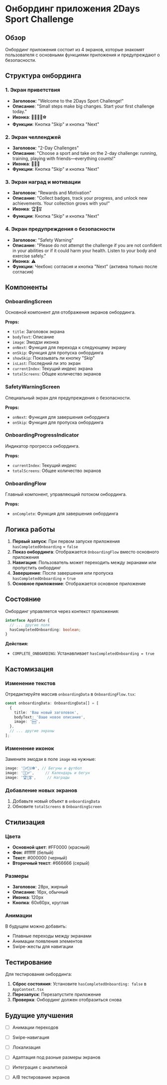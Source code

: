 # Онбординг приложения 2Days Sport Challenge

## Обзор

Онбординг приложения состоит из 4 экранов, которые знакомят пользователя с основными функциями приложения и предупреждают о безопасности.

## Структура онбординга

### 1. Экран приветствия
- **Заголовок**: "Welcome to the 2Days Sport Challenge!"
- **Описание**: "Small steps make big changes. Start your first challenge today."
- **Иконка**: 🏃‍♂️🏃‍♀️⚽
- **Функции**: Кнопка "Skip" и кнопка "Next"

### 2. Экран челленджей
- **Заголовок**: "2-Day Challenges"
- **Описание**: "Choose a sport and take on the 2-day challenge: running, training, playing with friends—everything counts!"
- **Иконка**: 📅🏃‍♂️
- **Функции**: Кнопка "Skip" и кнопка "Next"

### 3. Экран наград и мотивации
- **Заголовок**: "Rewards and Motivation"
- **Описание**: "Collect badges, track your progress, and unlock new achievements. Your collection grows with you!"
- **Иконка**: 🏆🥇🎖️
- **Функции**: Кнопка "Skip" и кнопка "Next"

### 4. Экран предупреждения о безопасности
- **Заголовок**: "Safety Warning"
- **Описание**: "Please do not attempt the challenge if you are not confident in your abilities or if it could harm your health. Listen to your body and exercise safely."
- **Иконка**: ⚠️
- **Функции**: Чекбокс согласия и кнопка "Next" (активна только после согласия)

## Компоненты

### OnboardingScreen
Основной компонент для отображения экранов онбординга.

**Props:**
- `title`: Заголовок экрана
- `bodyText`: Описание
- `image`: Эмодзи иконка
- `onNext`: Функция для перехода к следующему экрану
- `onSkip`: Функция для пропуска онбординга
- `showSkip`: Показывать ли кнопку "Skip"
- `isLast`: Последний ли это экран
- `currentIndex`: Текущий индекс экрана
- `totalScreens`: Общее количество экранов

### SafetyWarningScreen
Специальный экран для предупреждения о безопасности.

**Props:**
- `onNext`: Функция для завершения онбординга
- `onSkip`: Функция для пропуска онбординга

### OnboardingProgressIndicator
Индикатор прогресса онбординга.

**Props:**
- `currentIndex`: Текущий индекс
- `totalScreens`: Общее количество экранов

### OnboardingFlow
Главный компонент, управляющий потоком онбординга.

**Props:**
- `onComplete`: Функция для завершения онбординга

## Логика работы

1. **Первый запуск**: При первом запуске приложения `hasCompletedOnboarding` = `false`
2. **Показ онбординга**: Отображается `OnboardingFlow` вместо основного приложения
3. **Навигация**: Пользователь может переходить между экранами или пропустить онбординг
4. **Завершение**: После завершения или пропуска `hasCompletedOnboarding` = `true`
5. **Основное приложение**: Отображается основное приложение

## Состояние

Онбординг управляется через контекст приложения:

```typescript
interface AppState {
  // ... другие поля
  hasCompletedOnboarding: boolean;
}
```

**Действия:**
- `COMPLETE_ONBOARDING`: Устанавливает `hasCompletedOnboarding = true`

## Кастомизация

### Изменение текстов
Отредактируйте массив `onboardingData` в `OnboardingFlow.tsx`:

```typescript
const onboardingData: OnboardingData[] = [
  {
    title: 'Ваш новый заголовок',
    bodyText: 'Ваше новое описание',
    image: '🆕',
  },
  // ... другие экраны
];
```

### Изменение иконок
Замените эмодзи в поле `image` на нужные:

```typescript
image: '🏃‍♂️🏃‍♀️⚽', // Бегуны и футбол
image: '📅🏃‍♂️',     // Календарь и бегун
image: '🏆🥇🎖️',     // Награды
```

### Добавление новых экранов
1. Добавьте новый объект в `onboardingData`
2. Обновите `totalScreens` в `OnboardingScreen`

## Стилизация

### Цвета
- **Основной цвет**: #FF0000 (красный)
- **Фон**: #ffffff (белый)
- **Текст**: #000000 (черный)
- **Вторичный текст**: #666666 (серый)

### Размеры
- **Заголовок**: 28px, жирный
- **Описание**: 16px, обычный
- **Иконка**: 120px
- **Кнопка**: 60x60px, круглая

### Анимации
В будущем можно добавить:
- Плавные переходы между экранами
- Анимации появления элементов
- Swipe-жесты для навигации

## Тестирование

Для тестирования онбординга:

1. **Сброс состояния**: Установите `hasCompletedOnboarding: false` в `AppContext.tsx`
2. **Перезапуск**: Перезапустите приложение
3. **Проверка**: Онбординг должен отобразиться снова

## Будущие улучшения

- [ ] Анимации переходов
- [ ] Swipe-навигация
- [ ] Локализация
- [ ] Адаптация под разные размеры экранов
- [ ] Интеграция с аналитикой
- [ ] A/B тестирование экранов


